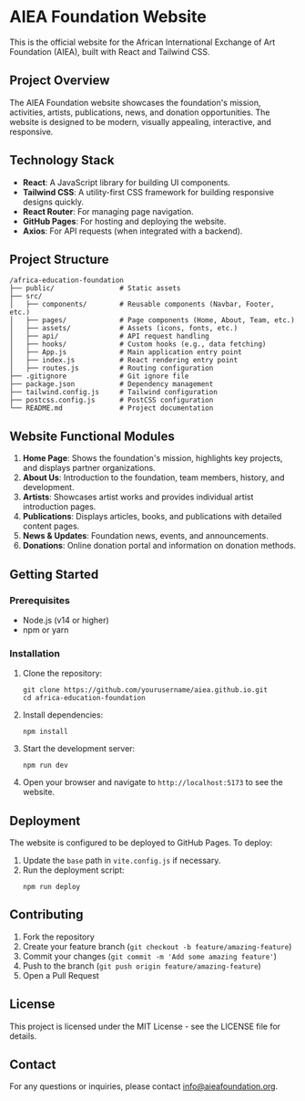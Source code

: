 # AIEA Foundation Website

This is the official website for the African International Exchange of Art Foundation (AIEA), built with React and Tailwind CSS.

## Project Overview

The AIEA Foundation website showcases the foundation's mission, activities, artists, publications, news, and donation opportunities. The website is designed to be modern, visually appealing, interactive, and responsive.

## Technology Stack

- **React**: A JavaScript library for building UI components.
- **Tailwind CSS**: A utility-first CSS framework for building responsive designs quickly.
- **React Router**: For managing page navigation.
- **GitHub Pages**: For hosting and deploying the website.
- **Axios**: For API requests (when integrated with a backend).

## Project Structure

```
/africa-education-foundation
├── public/                # Static assets
├── src/
│   ├── components/        # Reusable components (Navbar, Footer, etc.)
│   ├── pages/             # Page components (Home, About, Team, etc.)
│   ├── assets/            # Assets (icons, fonts, etc.)
│   ├── api/               # API request handling
│   ├── hooks/             # Custom hooks (e.g., data fetching)
│   ├── App.js             # Main application entry point
│   ├── index.js           # React rendering entry point
│   ├── routes.js          # Routing configuration
├── .gitignore             # Git ignore file
├── package.json           # Dependency management
├── tailwind.config.js     # Tailwind configuration
├── postcss.config.js      # PostCSS configuration
└── README.md              # Project documentation
```

## Website Functional Modules

1. **Home Page**: Shows the foundation's mission, highlights key projects, and displays partner organizations.
2. **About Us**: Introduction to the foundation, team members, history, and development.
3. **Artists**: Showcases artist works and provides individual artist introduction pages.
4. **Publications**: Displays articles, books, and publications with detailed content pages.
5. **News & Updates**: Foundation news, events, and announcements.
6. **Donations**: Online donation portal and information on donation methods.

## Getting Started

### Prerequisites

- Node.js (v14 or higher)
- npm or yarn

### Installation

1. Clone the repository:
   ```
   git clone https://github.com/yourusername/aiea.github.io.git
   cd africa-education-foundation
   ```

2. Install dependencies:
   ```
   npm install
   ```

3. Start the development server:
   ```
   npm run dev
   ```

4. Open your browser and navigate to `http://localhost:5173` to see the website.

## Deployment

The website is configured to be deployed to GitHub Pages. To deploy:

1. Update the `base` path in `vite.config.js` if necessary.
2. Run the deployment script:
   ```
   npm run deploy
   ```

## Contributing

1. Fork the repository
2. Create your feature branch (`git checkout -b feature/amazing-feature`)
3. Commit your changes (`git commit -m 'Add some amazing feature'`)
4. Push to the branch (`git push origin feature/amazing-feature`)
5. Open a Pull Request

## License

This project is licensed under the MIT License - see the LICENSE file for details.

## Contact

For any questions or inquiries, please contact info@aieafoundation.org.
